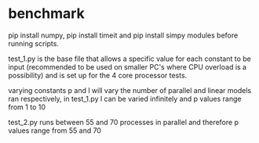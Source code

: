 # benchmark

pip install numpy, pip install timeit and pip install simpy modules before running scripts. 

test_1.py is the base file that allows a specific value for each constant to be input (recommended to be used on smaller PC's where CPU overload is a possibility) and is set up for the 4 core processor tests. 

varying constants p and l will vary the number of parallel and linear models ran respectively, in test_1.py l can be varied infinitely and p values range from 1 to 10

test_2.py runs between 55 and 70 processes in parallel and therefore p values range from 55 and 70
